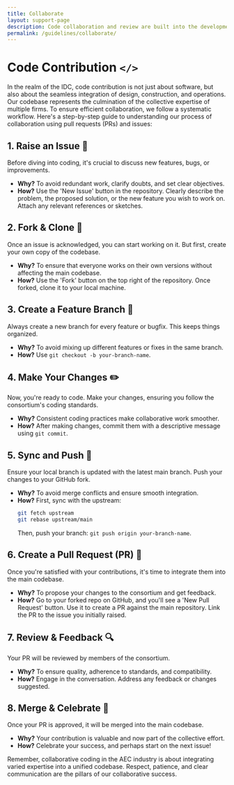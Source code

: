 ```yaml
---
title: Collaborate
layout: support-page
description: Code collaboration and review are built into the development process with GitHub. Check out our steps for getting started so you can share work, discuss changes, and get feedback in one place.
permalink: /guidelines/collaborate/
---
```


# **Code Contribution** `</>`

In the realm of the IDC, code contribution is not just about software, but also about the seamless integration of design, construction, and operations. Our codebase represents the culmination of the collective expertise of multiple firms. To ensure efficient collaboration, we follow a systematic workflow. Here's a step-by-step guide to understanding our process of collaboration using pull requests (PRs) and issues:

## **1. Raise an Issue** 📝

Before diving into coding, it's crucial to discuss new features, bugs, or improvements. 

- **Why?** To avoid redundant work, clarify doubts, and set clear objectives.
- **How?** Use the 'New Issue' button in the repository. Clearly describe the problem, the proposed solution, or the new feature you wish to work on. Attach any relevant references or sketches.

## **2. Fork & Clone** 🍴

Once an issue is acknowledged, you can start working on it. But first, create your own copy of the codebase.

- **Why?** To ensure that everyone works on their own versions without affecting the main codebase.
- **How?** Use the 'Fork' button on the top right of the repository. Once forked, clone it to your local machine.

## **3. Create a Feature Branch** 🌿

Always create a new branch for every feature or bugfix. This keeps things organized.

- **Why?** To avoid mixing up different features or fixes in the same branch.
- **How?** Use `git checkout -b your-branch-name`.

## **4. Make Your Changes** ✏️

Now, you're ready to code. Make your changes, ensuring you follow the consortium's coding standards.

- **Why?** Consistent coding practices make collaborative work smoother.
- **How?** After making changes, commit them with a descriptive message using `git commit`.

## **5. Sync and Push** 🔄

Ensure your local branch is updated with the latest main branch. Push your changes to your GitHub fork.

- **Why?** To avoid merge conflicts and ensure smooth integration.
- **How?** First, sync with the upstream: 
  ```bash
  git fetch upstream
  git rebase upstream/main
  ```
  Then, push your branch: `git push origin your-branch-name`.

## **6. Create a Pull Request (PR)** 🚀

Once you're satisfied with your contributions, it's time to integrate them into the main codebase.

- **Why?** To propose your changes to the consortium and get feedback.
- **How?** Go to your forked repo on GitHub, and you'll see a 'New Pull Request' button. Use it to create a PR against the main repository. Link the PR to the issue you initially raised.

## **7. Review & Feedback** 🔍

Your PR will be reviewed by members of the consortium.

- **Why?** To ensure quality, adherence to standards, and compatibility.
- **How?** Engage in the conversation. Address any feedback or changes suggested.

## **8. Merge & Celebrate** 🎉

Once your PR is approved, it will be merged into the main codebase.

- **Why?** Your contribution is valuable and now part of the collective effort.
- **How?** Celebrate your success, and perhaps start on the next issue!


Remember, collaborative coding in the AEC industry is about integrating varied expertise into a unified codebase. Respect, patience, and clear communication are the pillars of our collaborative success.



